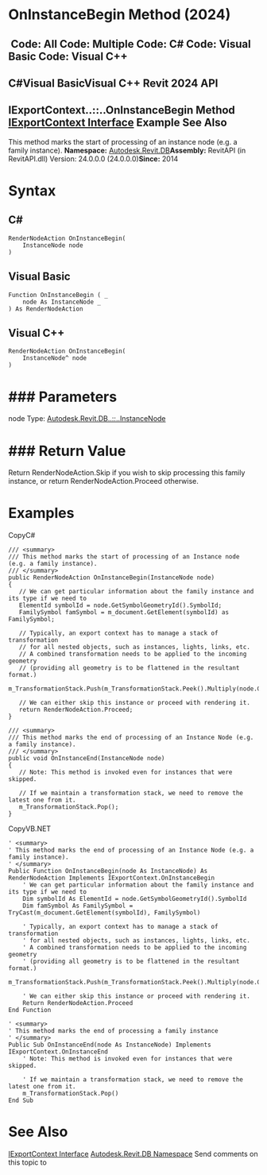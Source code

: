 # OnInstanceBegin Method (2024)

﻿
 Code: All Code: Multiple Code: C# Code: Visual Basic Code: Visual C++   
---  
C#Visual BasicVisual C++
Revit 2024 API  
---  
IExportContext..::..OnInstanceBegin Method   
[IExportContext Interface](7d0dc6df-db0e-6a07-3b42-8dde1bedb3c1.md "IExportContext Interface") Example See Also  
---  
This method marks the start of processing of an instance node (e.g. a family instance). 
**Namespace:** [Autodesk.Revit.DB](87546ba7-461b-c646-cbb1-2cb8f5bff8b2.md "Autodesk.Revit.DB Namespace")**Assembly:** RevitAPI (in RevitAPI.dll) Version: 24.0.0.0 (24.0.0.0)**Since:** 2014 
# Syntax
C#  
---  
```text
RenderNodeAction OnInstanceBegin(
	InstanceNode node
)
```
  
Visual Basic  
---  
```text
Function OnInstanceBegin ( _
	node As InstanceNode _
) As RenderNodeAction
```
  
Visual C++  
---  
```text
RenderNodeAction OnInstanceBegin(
	InstanceNode^ node
)
```
  
# ### Parameters
node
    Type: [Autodesk.Revit.DB..::..InstanceNode](4f7fbd19-9a61-c173-2b4f-9c0be9e550bb.md "InstanceNode Class")
# ### Return Value
Return RenderNodeAction.Skip if you wish to skip processing this family instance, or return RenderNodeAction.Proceed otherwise. 
# Examples
CopyC#
```text
/// <summary>
/// This method marks the start of processing of an Instance node (e.g. a family instance).
/// </summary>
public RenderNodeAction OnInstanceBegin(InstanceNode node)
{
   // We can get particular information about the family instance and its type if we need to
   ElementId symbolId = node.GetSymbolGeometryId().SymbolId;
   FamilySymbol famSymbol = m_document.GetElement(symbolId) as FamilySymbol;

   // Typically, an export context has to manage a stack of transformation
   // for all nested objects, such as instances, lights, links, etc.
   // A combined transformation needs to be applied to the incoming geometry
   // (providing all geometry is to be flattened in the resultant format.)
   m_TransformationStack.Push(m_TransformationStack.Peek().Multiply(node.GetTransform()));

   // We can either skip this instance or proceed with rendering it.
   return RenderNodeAction.Proceed;
}

/// <summary>
/// This method marks the end of processing of an Instance Node (e.g. a family instance).
/// </summary>
public void OnInstanceEnd(InstanceNode node)
{
   // Note: This method is invoked even for instances that were skipped.

   // If we maintain a transformation stack, we need to remove the latest one from it.
   m_TransformationStack.Pop();
}
```

CopyVB.NET
```text
' <summary>
' This method marks the end of processing of an Instance Node (e.g. a family instance).
' </summary>
Public Function OnInstanceBegin(node As InstanceNode) As RenderNodeAction Implements IExportContext.OnInstanceBegin
    ' We can get particular information about the family instance and its type if we need to
    Dim symbolId As ElementId = node.GetSymbolGeometryId().SymbolId
    Dim famSymbol As FamilySymbol = TryCast(m_document.GetElement(symbolId), FamilySymbol)

    ' Typically, an export context has to manage a stack of transformation
    ' for all nested objects, such as instances, lights, links, etc.
    ' A combined transformation needs to be applied to the incoming geometry
    ' (providing all geometry is to be flattened in the resultant format.)
    m_TransformationStack.Push(m_TransformationStack.Peek().Multiply(node.GetTransform()))

    ' We can either skip this instance or proceed with rendering it.
    Return RenderNodeAction.Proceed
End Function

' <summary>
' This method marks the end of processing a family instance
' </summary>
Public Sub OnInstanceEnd(node As InstanceNode) Implements IExportContext.OnInstanceEnd
    ' Note: This method is invoked even for instances that were skipped.

    ' If we maintain a transformation stack, we need to remove the latest one from it.
    m_TransformationStack.Pop()
End Sub
```

# See Also
[IExportContext Interface](7d0dc6df-db0e-6a07-3b42-8dde1bedb3c1.md "IExportContext Interface")
[Autodesk.Revit.DB Namespace](87546ba7-461b-c646-cbb1-2cb8f5bff8b2.md "Autodesk.Revit.DB Namespace")
Send comments on this topic to 